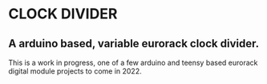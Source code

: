 CLOCK DIVIDER
===

A arduino based, variable eurorack clock divider.
---

This is a work in progress, one of a few arduino and teensy based eurorack digital module projects to come in 2022.